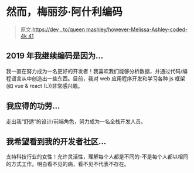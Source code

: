 # 然而，梅丽莎·阿什利编码

> 原文:[https://dev . to/queen mashley/however-Melissa-Ashley-coded-4k 41](https://dev.to/queenmashley/nevertheless-melissa-ashley-coded--4k41)

## 2019 年我继续编码是因为...

我一直在努力成为一名更好的开发者！我喜欢我们能够分析数据，并通过代码/编程语言从中创造出一些东西。目前，我对 web 应用程序开发和学习各种 js 框架(如 vue & react (L))非常感兴趣。

## [](#i-deserve-credit-for)我应得的功劳...

走出我“舒适”的设计/前端角色，努力成为一名全栈开发人员。

## [](#i-hope-to-see-my-developer-community)我希望看到我的开发者社区...

支持科技行业的女性！允许灵活性，理解每个人都是不同的-不是每个人都以相同的方式工作。明白看不见的病，看不见不代表不存在。